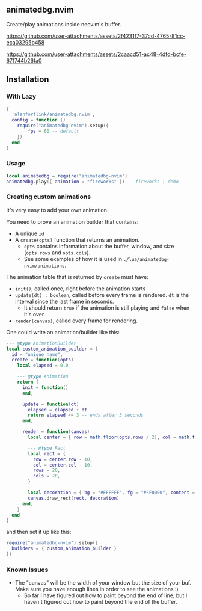 ## animatedbg.nvim

Create/play animations inside neovim's buffer.





https://github.com/user-attachments/assets/2f4231f7-37cd-4765-81cc-eca03295b458




https://github.com/user-attachments/assets/2caacd51-ac48-4dfd-bcfe-67f744b26fa0




## Installation

### With Lazy

```lua
{
  'alanfortlink/animatedbg.nvim',
  config = function ()
    require("animatedbg-nvim").setup({
        fps = 60 -- default
    })
  end
}
```

### Usage

```lua
local animatedbg = require("animatedbg-nvim")
animatedbg.play({ animation = "fireworks" }) -- fireworks | demo
```

### Creating custom animations

It's very easy to add your own animation.

You need to prove an animation builder that contains:
- A unique `id`
- A `create(opts)` function that returns an animation.
  - `opts` contains information about the buffer, window, and size (`opts.rows` and `opts.cols`).
  - See some examples of how it is used in `./lua/animatedbg-nvim/animations`.

The animation table that is returned by `create` must have:
- `init()`, called once, right before the animation starts
- `update(dt) : boolean`, called before every frame is rendered. `dt` is the interval since the last frame in seconds.
  - It should return `true` if the animation is still playing and `false` when it's over.
- `render(canvas)`, called every frame for rendering.

One could write an animation/builder like this:

```lua
--- @type AnimationBuilder
local custom_animation_builder = {
  id = "unique_name",
  create = function(opts)
    local elapsed = 0.0

    --- @type Animation
    return {
      init = function()
      end,

      update = function(dt)
        elapsed = elapsed + dt
        return elapsed <= 3 -- ends after 3 seconds
      end,

      render = function(canvas)
        local center = { row = math.floor(opts.rows / 2), col = math.floor(opts.cols / 2) }

        --- @type Rect
        local rect = {
          row = center.row - 10,
          col = center.col - 10,
          rows = 20,
          cols = 20,
        }

        local decoration = { bg = "#FFFFFF", fg = "#FF0000", content = 'X' }
        canvas.draw_rect(rect, decoration)
      end,
    }
  end
}

```

and then set it up like this:

```lua
require("animatedbg-nvim").setup({
  builders = { custom_animation_builder }
})
```

### Known Issues

- The "canvas" will be the width of your window but the size of your buf. Make sure you have enough lines in order to see the animations :)
  - So far I have figured out how to paint beyond the end of line, but I haven't figured out how to paint beyond the end of the buffer.

